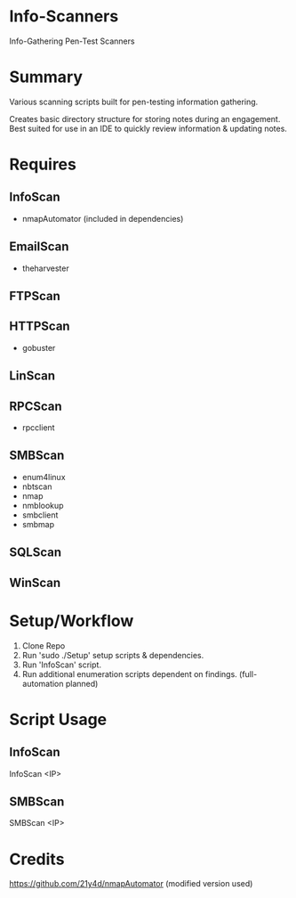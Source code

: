 # Info-Scanners
Info-Gathering Pen-Test Scanners 
  
# Summary
Various scanning scripts built for pen-testing information gathering.

Creates basic directory structure for storing notes during an engagement. Best suited for use in an IDE to quickly review information & updating notes.

# Requires

## InfoScan
* nmapAutomator (included in dependencies)

## EmailScan
* theharvester

## FTPScan

## HTTPScan
* gobuster

## LinScan

## RPCScan
* rpcclient

## SMBScan
* enum4linux
* nbtscan
* nmap
* nmblookup
* smbclient
* smbmap

## SQLScan

## WinScan

# Setup/Workflow
1) Clone Repo
2) Run 'sudo ./Setup' setup scripts & dependencies.
3) Run 'InfoScan' script.
4) Run additional enumeration scripts dependent on findings. (full-automation planned)

# Script Usage
## InfoScan
InfoScan \<IP\>

## SMBScan
SMBScan \<IP\>

# Credits
https://github.com/21y4d/nmapAutomator (modified version used)
